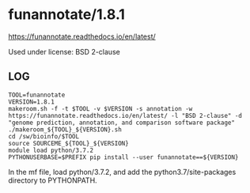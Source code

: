 funannotate/1.8.1
========================

<https://funannotate.readthedocs.io/en/latest/>

Used under license:
BSD 2-clause


LOG
---

    TOOL=funannotate
    VERSION=1.8.1
    makeroom.sh -f -t $TOOL -v $VERSION -s annotation -w https://funannotate.readthedocs.io/en/latest/ -l "BSD 2-clause" -d "genome prediction, annotation, and comparison software package" 
    ./makeroom_${TOOL}_${VERSION}.sh 
    cd /sw/bioinfo/$TOOL
    source SOURCEME_${TOOL}_${VERSION} 
    module load python/3.7.2
    PYTHONUSERBASE=$PREFIX pip install --user funannotate==${VERSION}

In the mf file, load python/3.7.2, and add the python3.7/site-packages directory to PYTHONPATH.
